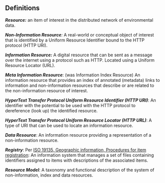 ## Definitions

**_Resource:_** an item of interest in the distributed network of environmental data.

**_Non-Information Resource_***:* A real-world or conceptual object of interest that is identified by a Uniform Resource Identifier bound to the HTTP protocol (HTTP URI).

**_Information Resource:_** A digital resource that can be sent as a message over the internet using a protocol such as HTTP. Located using a Uniform Resource Locator (URL).

**_Meta Information Resource_**: (was Information Index Resource) An information resource that provides an index of annotated (metadata) links to information and non-information resources that describe or are related to the non-information resource of interest.

**_HyperText Transfer Protocol Uniform Resource Identifier (HTTP URI)_**: An identifier with the potential to be used with the HTTP protocol to dereference (look up) the identified resource.

**_HyperText Transfer Protocol Uniform Resource Locator (HTTP URL)_**: A type of URI that can be used to locate an information resource. 

**_Data Resource_**: An information resource providing a representation of a non-information resource.

**_Registry_**: Per [ISO 19135, ](https://www.fgdc.gov/standards/organization/FGDC-SWG/meetings/2005/2005-12-20/ISO%2019135.ppt)[Geographic information, Procedures for item registration](https://www.fgdc.gov/standards/organization/FGDC-SWG/meetings/2005/2005-12-20/ISO%2019135.ppt): An information system that manages a set of files containing identifiers assigned to items with descriptions of the associated items.

**_Resource Model_**: A taxonomy and functional description of the system of non-information, index and data resources.